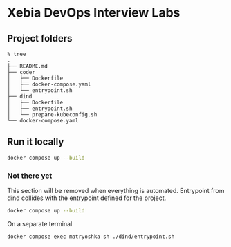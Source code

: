 # Xebia DevOps Interview Labs

## Project folders

``` shell
% tree
.
├── README.md
├── coder
│   ├── Dockerfile
│   ├── docker-compose.yaml
│   └── entrypoint.sh
├── dind
│   ├── Dockerfile
│   ├── entrypoint.sh
│   └── prepare-kubeconfig.sh
└── docker-compose.yaml
```

## Run it locally

``` sh
docker compose up --build
```

### Not there yet
This section will be removed when everything is automated.
Entrypoint from dind collides with the entrypoint defined for the project.

``` sh
docker compose up --build
```

On a separate terminal

``` sh
docker compose exec matryoshka sh ./dind/entrypoint.sh
```

